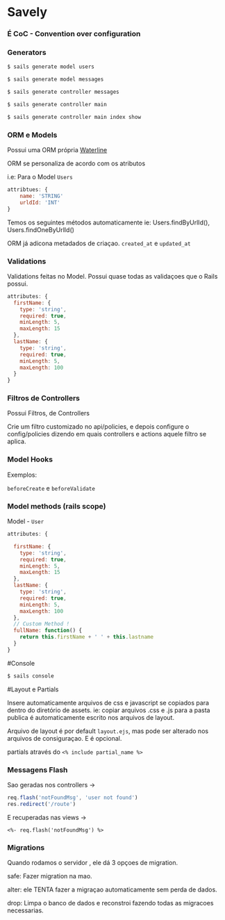 # Savely

### É CoC - Convention over configuration

### Generators

```sh
$ sails generate model users
```

```sh
$ sails generate model messages
```

```sh
$ sails generate controller messages
```

```sh
$ sails generate controller main
```

```sh
$ sails generate controller main index show
```

### ORM e Models
Possui uma ORM própria [Waterline](https://github.com/balderdashy/waterline)

ORM se personaliza de acordo com os atributos

i.e: Para o Model ```Users```

```js
attribtues: {
	name: 'STRING'
	urldId: 'INT'
}
```

Temos os seguintes métodos automaticamente
ie: Users.findByUrlId(), Users.findOneByUrlId() 

ORM já adicona metadados de criaçao.
```created_at``` e ```updated_at```

### Validations

Validations feitas no Model. Possui quase todas as validaçoes que o Rails possui.

```js
attributes: {
  firstName: {
    type: 'string',
    required: true,
    minLength: 5,
    maxLength: 15
  },
  lastName: {
    type: 'string',
    required: true,
    minLength: 5,
    maxLength: 100
  }
}
```

### Filtros de Controllers

Possui Filtros, de Controllers

Crie um filtro customizado no api/policies, e depois configure o config/policies
dizendo em quais controllers e actions aquele filtro se aplica.


### Model Hooks 

Exemplos:

```beforeCreate``` e ```beforeValidate```


### Model methods (rails scope)

Model - ```User```

```js
attributes: {

  firstName: {
    type: 'string',
    required: true,
    minLength: 5,
    maxLength: 15
  },
  lastName: {
    type: 'string',
    required: true,
    minLength: 5,
    maxLength: 100
  },
  // Custom Method !
  fullName: function() {
    return this.firstName + ' ' + this.lastname
  }
}
```

#Console

```sh
$ sails console
```

#Layout e Partials

Insere automaticamente arquivos de css e javascript se copiados para dentro do diretório de assets.
ie: copiar arquivos .css e .js para a pasta publica é automaticamente 
escrito nos arquivos de layout.

Arquivo de layout é por default ```layout.ejs```, mas pode ser alterado nos arquivos de 
consiguraçao. E é opcional.

partials através do ```<% include partial_name %>```

### Messagens Flash

Sao geradas nos controllers -> 

```js
req.flash('notFoundMsg', 'user not found')
res.redirect('/route')
```

E recuperadas nas views ->

```ejs
<%- req.flash('notFoundMsg') %>
```

### Migrations

Quando rodamos o servidor , ele dá 3 opçoes de migration.

safe:  Fazer migration na mao.

alter: ele TENTA fazer a migraçao automaticamente sem perda de dados. 

drop:  Limpa o banco de dados e reconstroi fazendo todas as migracoes necessarias.